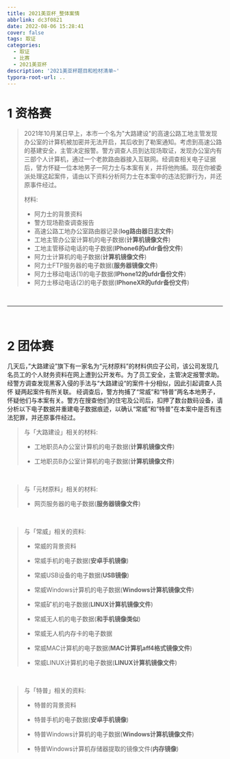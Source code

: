 ```yaml
---
title: 2021美亚杯_整体案情
abbrlink: dc3f0821
date: 2022-08-06 15:28:41
cover: false
tags: 取证
categories: 
  - 取证
  - 比赛
  - 2021美亚杯
description: '2021美亚杯题目和检材清单~'
typora-root-url: ..
---
```






# 1 资格赛



>2021年10月某日早上，本市一个名为"大路建设"的高速公路工地主管发现办公室的计算机被加密并无法开启，其后收到了勒案通知。考虑到高速公路的基建安全，主管决定报警。警方调查人员到达现场取证，发现办公室内有三部个人计算机，通过一个老款路由器接入互联网。经调查相关电子证据后，譬方怀疑一位本地男子一阿力士与本案有关，并将他拘捕。现在你被委派处理这起案件，请由以下资料分析阿力士在本案中的违法犯罪行为，并还原事件经过。
>
>材料:
>
>- 阿力士的背景资料
>- 警方现场勘查调查报告
>- 高速公路工地办公室路由器记录(**log路由器日志文件**)
>- 工地主管办公室计算机的电子数据(**计算机镜像文件**)
>- 工地主管移动电话的电子数据(**IPhone6的ufdr备份文件**)
>- 阿力士计算机的电子数据(**计算机镜像文件**)
>- 阿力士FTP服务器的电子数据(**服务器镜像文件**)
>- 阿力士移动电话(1)的电子数据(**IPhone12的ufdr备份文件**)
>- 阿力士移动电话(2)的电子数据(**IPhoneXR的ufdr备份文件**)



<br>

***

<br>

# 2 团体赛

几天后，”大路建设”旗下有一家名为“元材原料”的材料供应子公司，该公司发现几名员工的个人财务资料在网上遭到公开发布。为了员工安全，主管决定报警求助。经警方调查发现黑客入侵的手法与“大路建设“的案件十分相似，因此引起调查人员怀
疑两起案件有所关联。
经调查后，警方拘捕了“常威”和“特普”两名本地男子，怀疑他们与本案有关。警方在搜查他们的住宅及公司后，扣押了数台数码设备，请分析以下电子数据并重建电子数据痕迹，以确认“常威”和”特普"在本案中是否有违法犯罪，并还原事件经过。



> 与「大路建设」相关的材料:
>
> - 工地职员A办公室计算机的电子数据(**计算机镜像文件**)
>
> - 工地职员B办公室计算机的电子数据(**计算机镜像文件**)

<br>

> 与「元材原料」相关的材料:
>
> - 网页服务器的电子数据(**服务器镜像文件**)

<br>

> 与「常威」相关的资料:
>
> - 常威的背景资料
>
> - 常威手机的电子数据(**安卓手机镜像**)
>
> - 常威USB设备的电子数据(**USB镜像**)
>
> - 常威Windows计算机的电子数据(**Windows计算机镜像文件**)
>
> - 常威矿机的电子数据(**LINUX计算机镜像文件**)
>
> - 常威无人机的电子数据(**和手机镜像类似**)
>
> - 常威无人机内存卡的电子数据
>
> - 常威MAC计算机的电子数据(**MAC计算机aff4格式镜像文件**)
>
> - 常威LINUX计算机的电子数据(**LINUX计算机镜像文件**)

<br>

> 与「特普」相关的资料:
>
> - 特普的背景资料
>
> - 特普手机的电子数据(**安卓手机镜像**)
>
> - 特普Windows计算机的电子数据(**Windows计算机镜像文件**)
>
> - 特普Windows计算机存储器提取的镜像文件(**内存镜像**)







